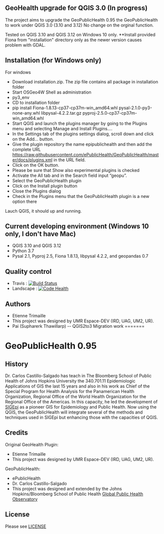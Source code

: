 ## GeoHealth upgrade for QGIS 3.0 (In progress)

The project aims to upgrade the GeoPublicHealth 0.95 the GeoPublicHealth to work under QGIS 3.0 (3.10 and 3.12) No change on the orginal function.

Tested on QGIS 3.10 and QGIS 3.12 on Windows 10 only. **Install provided Fiona from "installation" directory only as the newer version causes problem with GDAL.

## Installation (for Windows only)
  
For windows 
- Download installation.zip. The zip file contains all package in installation folder
- Start OSGeo4W Shell as administration
- py3_env
- CD to installation folder
- pip install Fiona-1.8.13-cp37-cp37m-win_amd64.whl pysal-2.1.0-py3-none-any.whl libpysal-4.2.2.tar.gz pyproj-2.5.0-cp37-cp37m-win_amd64.whl
- Start QGIS and launch the plugins manager by going to the Plugins menu and selecting Manage and Install Plugins….
- In the Settings tab of the plugins settings dialog, scroll down and click on the Add…
button.
- Give the plugin repository the name epipublichealth and then add the complete URL
https://raw.githubusercontent.com/ePublicHealth/GeoPublicHealth/master/docs/plugins.xml in the URL field.
- Click on the OK button.
- Please be sure that Show also experimental plugins is checked
- Activate the All tab and in the Search field input “geopu”.
- Select the GeoPublicHealth plugin
- Click on the Install plugin button
- Close the Plugins dialog
- Check in the Plugins menu that the GeoPublicHealth plugin is a new option there

Lauch QGIS, it should up and running.

## Current developing environment (Windows 10 only, I don't have Mac)
- QGIS 3.10 and QGIS 3.12
- Python 3.7
- Pysal 2.1, Pyproj 2.5, Fiona 1.8.13, libpysal 4.2.2, and geopandas 0.7

## Quality control
 * Travis : [![Build Status](https://api.travis-ci.org/Gustry/GeoHealth.svg)](https://travis-ci.org/Gustry/GeoHealth)
 * Landscape : [![Code Health](https://landscape.io/github/Gustry/GeoHealth/master/landscape.svg?style=flat)](https://landscape.io/github/Gustry/GeoHealth/master)

## Authors
  * Etienne Trimaille
  * This project was designed by UMR Espace-DEV (IRD, UAG, UM2, UR).
  * Pai (Supharerk Thawillarp) -- QGIS2to3 Migration work
=======

# GeoPublicHealth 0.95

## History
Dr. Carlos Castillo-Salgado has teach in The Bloomberg School of Public Health of Johns Hopkins University the 340.701.11 Epidemiologic Applications of GIS the last 15 years and also in his work as Chief of the Special Program for Health Analysis for the Panamerican Health Organization, Regional Office of the World Health Organization for the Regional Office of the Americas. In this capacity, he led the development of [SIGEpi](http://ais.paho.org/sigepi/index.asp?xml=sigepi/index.htm&lang=en) as a pioneer GIS for Epidemiology and Public Health. Now using the QGIS, the GeoPublicHealth will integrate several of the methods and techniques used in SIGEpi but enhancing those with the capacities of QGIS.
  
## Credits

Original GeoHealth Plugin:
   * Etienne Trimaille
   * This project was designed by UMR Espace-DEV (IRD, UAG, UM2, UR).

GeoPublicHealth:
  * ePublicHealth
  * Dr. Carlos Castillo-Salgado
  * This project was designed and extended by the Johns Hopkins/Bloomberg School of Public Health [Global Public Health Observatory](http://gpho.info/)

## License
Please see [LICENSE](LICENSE)
